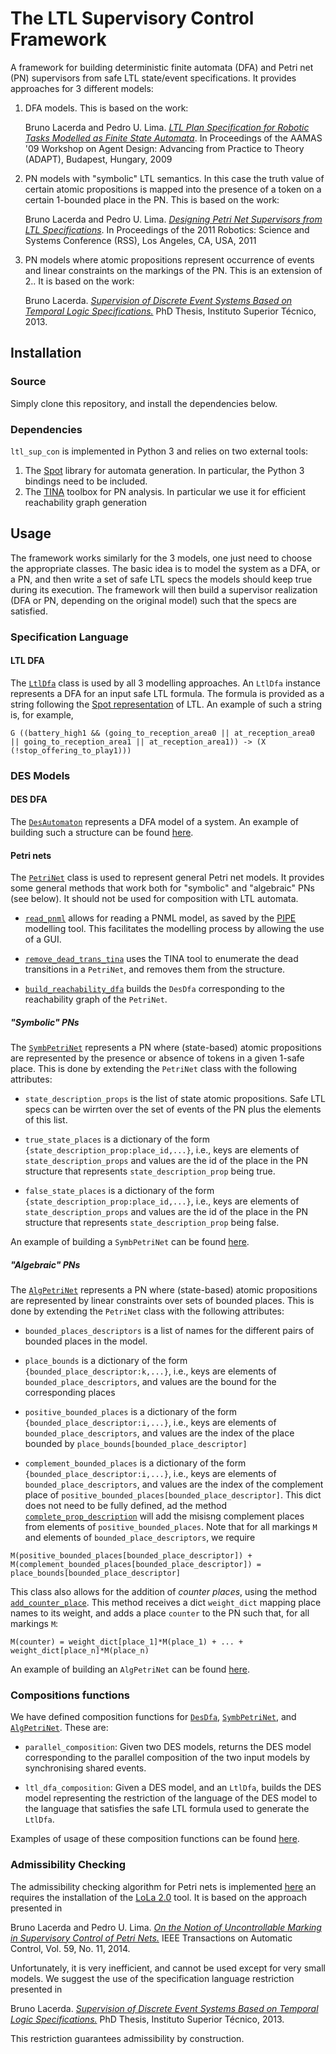 # The LTL Supervisory Control Framework

A framework for building deterministic finite automata (DFA) and Petri net (PN) supervisors from safe LTL state/event specifications. It provides approaches for 3 different models:

1. DFA models. This is based on the work:

	Bruno Lacerda and Pedro U. Lima. [*LTL Plan Specification for Robotic Tasks Modelled as Finite State Automata*](http://www.cs.bham.ac.uk/~lacerdab/papers/LacerdaLima_ADAPT-AAMAS09Wks-cameraready.pdf). In Proceedings of the AAMAS '09 Workshop on Agent Design: Advancing from Practice to Theory (ADAPT), Budapest, Hungary, 2009

2. PN models with "symbolic" LTL semantics. In this case the truth value of certain atomic propositions is mapped into the presence of a token on a certain 1-bounded place in the PN. This is based on the work:

	Bruno Lacerda and Pedro U. Lima. [*Designing Petri Net Supervisors from LTL Specifications*](http://www.roboticsproceedings.org/rss07/p24.html). In Proceedings of the 2011 Robotics: Science and Systems Conference (RSS), Los Angeles, CA, USA, 2011

3. PN models where atomic propositions represent occurrence of events and linear constraints on the markings of the PN. This is an extension of 2.. It is based on the work:
	
	Bruno Lacerda. [*Supervision of Discrete Event Systems Based on Temporal Logic Specifications.*](http://welcome.isr.tecnico.ulisboa.pt/publications/supervision-of-discrete-event-systems-based-on-temporal-logic-specifications/)  PhD Thesis, Instituto Superior T&eacute;cnico, 2013. 


## Installation

### Source

Simply clone this repository, and install the dependencies below.

### Dependencies

``ltl_sup_con`` is implemented in Python 3 and relies on  two external tools:

1. The [Spot](https://spot.lrde.epita.fr/) library for automata generation. In particular, the Python 3 bindings need to be included.
1. The [TINA](http://projects.laas.fr/tina/) toolbox for PN analysis. In particular we use it for efficient reachability graph generation




## Usage

The framework works similarly for the 3 models, one just need to choose the appropriate classes. The basic idea is to model the system as a DFA, or a PN, and then write a set of safe LTL specs the models should keep true during its execution. The framework will then build a supervisor realization (DFA or PN, depending on the original model) such that the specs are satisfied. 

### Specification Language

#### LTL DFA

The [`LtlDfa`](src/ltl_dfa.py#L21) class is used by all 3 modelling approaches. An `LtlDfa` instance represents a DFA for an input safe LTL formula. The formula is provided as a string following the [Spot representation](https://spot.lrde.epita.fr/concepts.html#ltl) of LTL. An example of such a string is, for example, 

``G ((battery_high1 && (going_to_reception_area0 || at_reception_area0 || going_to_reception_area1 || at_reception_area1)) -> (X (!stop_offering_to_play1)))``

### DES Models

#### DES DFA

The [`DesAutomaton`](src/des_dfa.py#L25) represents a DFA model of a system. An example of building such a structure can be found [here](examples/soccer/soccer_dfa.py#L14).



#### Petri nets

The [`PetriNet`](src/petri_net.py#L50) class is used to represent general Petri net models. It provides some general methods that work both for "symbolic" and "algebraic" PNs (see below). It should not be used for composition with LTL automata.

* [`read_pnml`](src/petri_net.py#L69) allows for reading a PNML model, as saved by the [PIPE](http://pipe2.sourceforge.net/) modelling tool. This facilitates the modelling process by allowing the use of a GUI.

* [`remove_dead_trans_tina`](src/petri_net.py#L194) uses the TINA tool to enumerate the dead transitions in a `PetriNet`, and removes them from the structure.

* [`build_reachability_dfa`](src/petri_net.py#L317) builds the `DesDfa` corresponding to the reachability graph of the `PetriNet`. 

##### "Symbolic" PNs

The [`SymbPetriNet`](src/symb_pn.py#L7) represents a PN where (state-based) atomic propositions are represented by the presence or absence of tokens in a given 1-safe place. This is done by extending the `PetriNet` class with the following attributes:

* `state_description_props` is the list of state atomic propositions. Safe LTL specs can be wirrten over the set of events of the PN plus the elements of this list.

* `true_state_places` is a dictionary of the form `{state_description_prop:place_id,...}`, i.e., keys are elements of `state_description_props` and values are the id of the place in the PN structure that represents `state_description_prop` being true.

* `false_state_places` is a dictionary of the form `{state_description_prop:place_id,...}`, i.e., keys are elements of `state_description_props` and values are the id of the place in the PN structure that represents `state_description_prop` being false.

An example of building a `SymbPetriNet` can be found [here](examples/soccer/soccer_symb_pn.py/#L16). 

##### "Algebraic" PNs

The [`AlgPetriNet`](src/algebraic_pn.py#L11) represents a PN where (state-based) atomic propositions are represented by linear constraints over sets of bounded places. This is done by extending the `PetriNet` class with the following attributes:

* `bounded_places_descriptors` is a list of names for the different pairs of bounded places in the model.

* `place_bounds` is a dictionary of the form `{bounded_place_descriptor:k,...}`, i.e., keys are elements of `bounded_place_descriptors`, and values are the bound for the corresponding places

* `positive_bounded_places` is a dictionary of the form `{bounded_place_descriptor:i,...}`, i.e., keys are elements of `bounded_place_descriptors`, and values are the index of the place bounded by `place_bounds[bounded_place_descriptor]`

* `complement_bounded_places` is a dictionary of the form `{bounded_place_descriptor:i,...}`, i.e., keys are elements of `bounded_place_descriptors`, and values are the index of the complement place of `positive_bounded_places[bounded_place_descriptor]`.  This dict does not need to be fully defined, ad the method [`complete_prop_description`](src/algebraic_pn.py#L69) will add the misisng complement places from elements of `positive_bounded_places`. Note that for all markings `M` and elements of `bounded_place_descriptors`, we require 

 ``M(positive_bounded_places[bounded_place_descriptor]) + M(complement_bounded_places[bounded_place_descriptor]) = place_bounds[bounded_place_descriptor]``


This class also allows for the addition of *counter places*, using the method [`add_counter_place`](src/algebraic_pn.py#L155). This method receives a dict `weight_dict` mapping place names to its weight, and adds a place `counter` to the PN such that, for all markings `M`:

``M(counter) = weight_dict[place_1]*M(place_1) + ... +  weight_dict[place_n]*M(place_n)``

An example of building an `AlgPetriNet` can be found [here](examples/task/task_assignment.py).

### Compositions functions

We have defined composition functions for [`DesDfa`](src/des_dfa_compositions), [`SymbPetriNet`](src/symb_pn_compositions), and [`AlgPetriNet`](src/alg_pn_compositions). These are:

* `parallel_composition`: Given two DES models, returns the DES model corresponding to the parallel composition of the two input models by synchronising shared events.

* `ltl_dfa_composition`: Given a DES model, and an `LtlDfa`, builds the DES model representing the restriction of the language of the DES model to the language that satisfies the safe LTL formula used to generate the `LtlDfa`.

Examples of usage of these composition functions can be found [here](examples).


### Admissibility Checking

The admissibility checking algorithm for Petri nets is implemented [here](src/pn_admis_check.py) an requires the installation of the [LoLa 2.0](http://service-technology.org/files/lola/) tool. It is based on the approach presented in

Bruno Lacerda and Pedro U. Lima. [*On the Notion of Uncontrollable Marking in Supervisory Control of Petri Nets.*](http://ieeexplore.ieee.org/xpls/abs_all.jsp?arnumber=6807731&tag=1) IEEE Transactions on Automatic Control, Vol. 59, No. 11, 2014.

 Unfortunately, it is very inefficient, and cannot be used except for very small models. We suggest the use of the specification language restriction presented in

Bruno Lacerda. [*Supervision of Discrete Event Systems Based on Temporal Logic Specifications.*](http://welcome.isr.tecnico.ulisboa.pt/publications/supervision-of-discrete-event-systems-based-on-temporal-logic-specifications/)  PhD Thesis, Instituto Superior T&eacute;cnico, 2013.

This restriction guarantees admissibility by construction.


